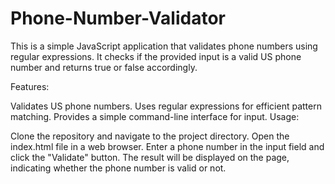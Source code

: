 # Phone-Number-Validator
This is a simple JavaScript application that validates phone numbers using regular expressions. It checks if the provided input is a valid US phone number and returns true or false accordingly.

Features:

Validates US phone numbers.
Uses regular expressions for efficient pattern matching.
Provides a simple command-line interface for input.
Usage:

Clone the repository and navigate to the project directory.
Open the index.html file in a web browser.
Enter a phone number in the input field and click the "Validate" button.
The result will be displayed on the page, indicating whether the phone number is valid or not.
